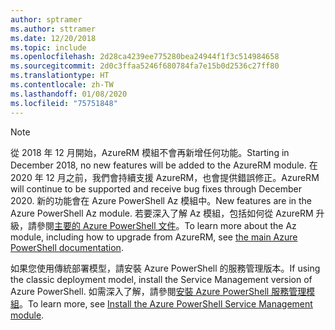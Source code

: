 ```yaml
---
author: sptramer
ms.author: sttramer
ms.date: 12/20/2018
ms.topic: include
ms.openlocfilehash: 2d28ca4239ee775280bea24944f1f3c514984658
ms.sourcegitcommit: 2d0c3ffaa5246f680784fa7e15b0d2536c27ff80
ms.translationtype: HT
ms.contentlocale: zh-TW
ms.lasthandoff: 01/08/2020
ms.locfileid: "75751848"
---
```

> [!NOTE]
> 
> <span data-ttu-id="e1b60-101">從 2018 年 12 月開始，AzureRM 模組不會再新增任何功能。</span><span class="sxs-lookup"><span data-stu-id="e1b60-101">Starting in December 2018, no new features will be added to the AzureRM module.</span></span> <span data-ttu-id="e1b60-102">在 2020 年 12 月之前，我們會持續支援 AzureRM，也會提供錯誤修正。</span><span class="sxs-lookup"><span data-stu-id="e1b60-102">AzureRM will continue to be supported and receive bug fixes through December 2020.</span></span> <span data-ttu-id="e1b60-103">新的功能會在 Azure PowerShell Az 模組中。</span><span class="sxs-lookup"><span data-stu-id="e1b60-103">New features are in the Azure PowerShell Az module.</span></span> <span data-ttu-id="e1b60-104">若要深入了解 Az 模組，包括如何從 AzureRM 升級，請參閱[主要的 Azure PowerShell 文件](/powershell/azure)。</span><span class="sxs-lookup"><span data-stu-id="e1b60-104">To learn more about the Az module, including how to upgrade from AzureRM, see [the main Azure PowerShell documentation](/powershell/azure).</span></span>
>
> <span data-ttu-id="e1b60-105">如果您使用傳統部署模型，請安裝 Azure PowerShell 的服務管理版本。</span><span class="sxs-lookup"><span data-stu-id="e1b60-105">If using the classic deployment model, install the Service Management version of Azure PowerShell.</span></span>
> <span data-ttu-id="e1b60-106">如需深入了解，請參閱[安裝 Azure PowerShell 服務管理模組](/powershell/azure/servicemanagement/install-azure-ps)。</span><span class="sxs-lookup"><span data-stu-id="e1b60-106">To learn more, see [Install the Azure PowerShell Service Management module](/powershell/azure/servicemanagement/install-azure-ps).</span></span>
